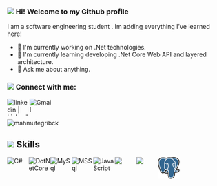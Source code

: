 ###  <img src="https://user-images.githubusercontent.com/74038190/214644152-52f47eb3-5e31-4f47-8758-05c9468d5596.gif" width="30" /> Hi! Welcome to my Github profile

I am a software engineering student . Im adding everything I've learned here!                                                                                            
- 🔭 I'm currently working on .Net technologies.
- 🌱 I'm currently learning developing .Net Core Web API and layered architecture.
- 💬 Ask me about anything.

### <img src="https://github.com/SP-XD/SP-XD/blob/main/images/message.gif?raw=true" width="30" /> Connect with me:

[<img align="left" alt="linkedin | LinkedIn" width="52"  height="40" src="https://raw.githubusercontent.com/maurodesouza/profile-readme-generator/master/src/assets/icons/social/linkedin/default.svg" />][linkedin]

[<img align="left" alt="Gmail" width="52" height="40" src="https://raw.githubusercontent.com/maurodesouza/profile-readme-generator/master/src/assets/icons/social/gmail/default.svg" />][gmail]
<br />
<br />
<p align="left"> <img src="https://komarev.com/ghpvc/?username=mahmutegribck&label=Profile%20views&color=0e75b6&style=flat" alt="mahmutegribck" /> </p>



[instagram]: https://www.instagram.com/mahmutegribck
[linkedin]: https://www.linkedin.com/in/mahmutegribacak/
[gmail]: mailto:megribck01@gmail.com



<h2 align="left"> <img src="https://media2.giphy.com/media/QssGEmpkyEOhBCb7e1/giphy.gif?cid=ecf05e47a0n3gi1bfqntqmob8g9aid1oyj2wr3ds3mg700bl&rid=giphy.gif" width ="25"> Skills</h2>

<img align="left" alt="C#" width="50px" src="https://user-images.githubusercontent.com/25181517/121405384-444d7300-c95d-11eb-959f-913020d3bf90.png" />
<img align="left" alt="DotNetCore" width="50px" src="https://profilinator.rishav.dev/skills-assets/dotnetcore.png" />
<img align="left" alt="MySql" width="50px" src="https://user-images.githubusercontent.com/25181517/183896128-ec99105a-ec1a-4d85-b08b-1aa1620b2046.png" />
<img align="left" alt="MSSql" width="50px" src="https://www.svgrepo.com/show/303229/microsoft-sql-server-logo.svg" />
<img align="left" alt="JavaScript" width="50px" src="https://user-images.githubusercontent.com/25181517/117447155-6a868a00-af3d-11eb-9cfe-245df15c9f3f.png" />
<img align="left" width="50px" src="https://cdn.jsdelivr.net/gh/devicons/devicon/icons/vscode/vscode-original.svg" />
<img align="left" width="50px" src="https://iconape.com/wp-content/files/lf/371619/svg/371619.svg" />
<img align="left" width="50px" src="https://raw.githubusercontent.com/github/explore/80688e429a7d4ef2fca1e82350fe8e3517d3494d/topics/postgresql/postgresql.png" />


<br />





